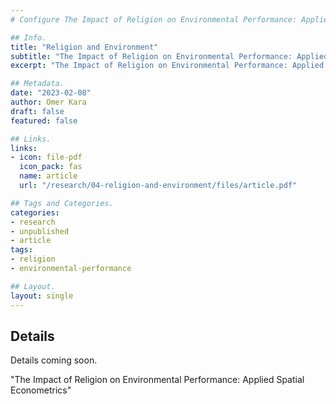 ```yaml
---
# Configure The Impact of Religion on Environmental Performance: Applied Spatial Econometrics Page.

## Info.
title: "Religion and Environment"
subtitle: "The Impact of Religion on Environmental Performance: Applied Spatial Econometrics"
excerpt: "The Impact of Religion on Environmental Performance: Applied Spatial Econometrics" ## Shown on the Research Main Page, but does not shown on the Research Page.

## Metadata.
date: "2023-02-08"
author: Omer Kara
draft: false
featured: false

## Links.
links:
- icon: file-pdf
  icon_pack: fas
  name: article
  url: "/research/04-religion-and-environment/files/article.pdf"

## Tags and Categories.
categories:
- research
- unpublished
- article
tags:
- religion
- environmental-performance

## Layout.
layout: single
---
```




## Details
Details coming soon.

"The Impact of Religion on Environmental Performance: Applied Spatial Econometrics"
